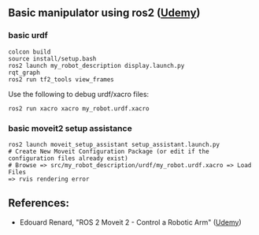 ## Basic manipulator using ros2 (<a href="https://www.udemy.com/course/ros2-moveit2/">Udemy</a>)

### basic urdf 

    colcon build
    source install/setup.bash
    ros2 launch my_robot_description display.launch.py
    rqt_graph
    ros2 run tf2_tools view_frames

Use the following to debug urdf/xacro files:

    ros2 run xacro xacro my_robot.urdf.xacro 

### basic moveit2 setup assistance

    ros2 launch moveit_setup_assistant setup_assistant.launch.py
    # Create New Moveit Configuration Package (or edit if the configuration files already exist)
    # Browse => src/my_robot_description/urdf/my_robot.urdf.xacro => Load Files
    => rvis rendering error

## References:
- Edouard Renard, "ROS 2 Moveit 2 - Control a Robotic Arm" (<a href="https://www.udemy.com/course/ros2-moveit2/">Udemy</a>)

